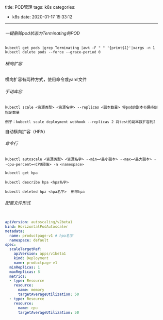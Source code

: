 title: POD管理
tags: k8s
categories:
  - k8s
date: 2020-01-17 15:33:12
---


###### 一键删除pod状态为Terminating的POD
<!--more-->
    kubectl get pods |grep Terminating |awk -F " " '{print$1}'|xargs -n 1 kubectl delete pods --force --grace-period 0

###### 横向扩容

横向扩容有两种方式，使用命令或yaml文件

###### 手动库容

    kubectl scale <资源类型> <资源名字> --replicas <副本数量> 将pod的副本书保持到指定数量

    例子：kubectl scale deployment webhook --replicas 2 将test的副本数扩容到2  

自动横向扩容（HPA）

###### 命令行

    kubectl autoscale <资源类型> <资源名字> --min=<最小副本> --max=<最大副本> --cpu-percent=<CPU阈值> -n <namespace>

    kubectl get hpa

    kubectl describe hpa <hpa名字>

    kubectl deleted hpa <hpa名字>  删除hpa

###### 配置文件形式

```yaml

apiVersion: autoscaling/v2beta1
kind: HorizontalPodAutoscaler
metadata:
  name: productpage-v1 # hpa名字
  namespace: default
spec:
  scaleTargetRef:
    apiVersion: apps/v1beta1
    kind: Deployment
    name: productpage-v1
  minReplicas: 1
  maxReplicas: 8
  metrics:
  - type: Resource
    resource:
      name: memory
      targetAverageUtilization: 50
  - type: Resource
    resource:
      name: cpu
      targetAverageUtilization: 50
```